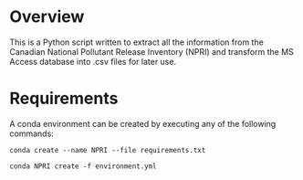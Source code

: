 # Overview

This is a Python script written to extract all the information from the Canadian National Pollutant Release Inventory (NPRI) and transform the MS Access database into .csv files for later use.

# Requirements

A conda environment can be created by executing any of the following commands:

```
conda create --name NPRI --file requirements.txt
```
```
conda NPRI create -f environment.yml
```
